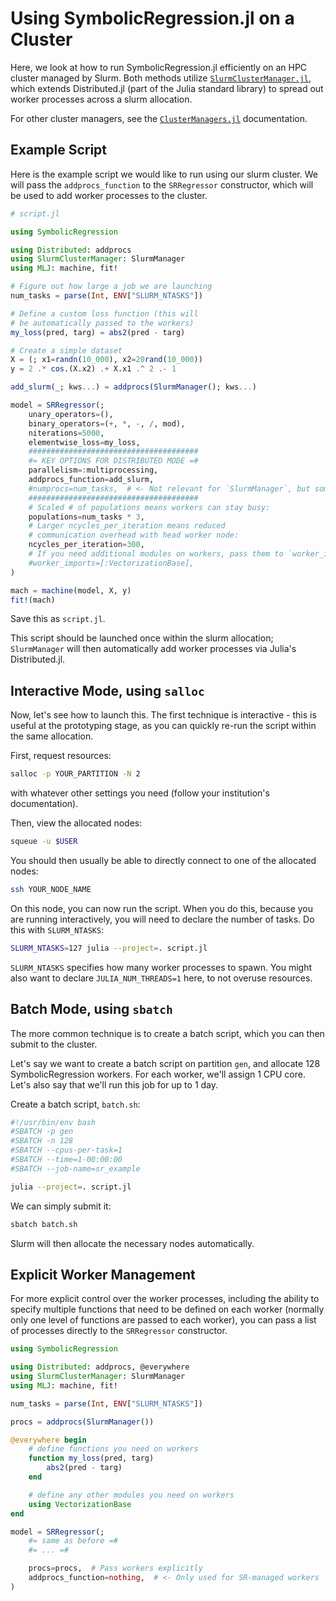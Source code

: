 # Using SymbolicRegression.jl on a Cluster

Here, we look at how to run SymbolicRegression.jl efficiently on an HPC cluster managed by Slurm.
Both methods utilize [`SlurmClusterManager.jl`](https://github.com/JuliaParallel/SlurmClusterManager.jl),
which extends Distributed.jl (part of the Julia standard library) to spread out
worker processes across a slurm allocation.

For other cluster managers, see the [`ClusterManagers.jl`](https://github.com/JuliaParallel/ClusterManagers.jl) documentation.

## Example Script

Here is the example script we would like to run using our slurm cluster.
We will pass the `addprocs_function` to the `SRRegressor` constructor,
which will be used to add worker processes to the cluster.

```julia
# script.jl

using SymbolicRegression

using Distributed: addprocs
using SlurmClusterManager: SlurmManager
using MLJ: machine, fit!

# Figure out how large a job we are launching
num_tasks = parse(Int, ENV["SLURM_NTASKS"])

# Define a custom loss function (this will
# be automatically passed to the workers)
my_loss(pred, targ) = abs2(pred - targ)

# Create a simple dataset
X = (; x1=randn(10_000), x2=20rand(10_000))
y = 2 .* cos.(X.x2) .+ X.x1 .^ 2 .- 1

add_slurm(_; kws...) = addprocs(SlurmManager(); kws...)

model = SRRegressor(;
    unary_operators=(),
    binary_operators=(+, *, -, /, mod),
    niterations=5000,
    elementwise_loss=my_loss,
    ######################################
    #= KEY OPTIONS FOR DISTRIBUTED MODE =#
    parallelism=:multiprocessing,
    addprocs_function=add_slurm,
    #numprocs=num_tasks,  # <- Not relevant for `SlurmManager`, but some other cluster managers need it
    ######################################
    # Scaled # of populations means workers can stay busy:
    populations=num_tasks * 3,
    # Larger ncycles_per_iteration means reduced
    # communication overhead with head worker node:
    ncycles_per_iteration=300,
    # If you need additional modules on workers, pass them to `worker_imports` as symbols:
    #worker_imports=[:VectorizationBase],
)

mach = machine(model, X, y)
fit!(mach)
```

Save this as `script.jl`.

This script should be launched once within the slurm allocation;
`SlurmManager` will then automatically add worker processes via
Julia's Distributed.jl.

## Interactive Mode, using `salloc`

Now, let's see how to launch this. The first technique
is interactive - this is useful at the prototyping stage,
as you can quickly re-run the script within the same allocation.

First, request resources:

```bash
salloc -p YOUR_PARTITION -N 2
```

with whatever other settings you need (follow your institution's documentation).

Then, view the allocated nodes:

```bash
squeue -u $USER
```

You should then usually be able to directly connect
to one of the allocated nodes:

```bash
ssh YOUR_NODE_NAME
```

On this node, you can now run the script.
When you do this, because you are running interactively,
you will need to declare the number of tasks. Do this
with `SLURM_NTASKS`:

```bash
SLURM_NTASKS=127 julia --project=. script.jl
```

`SLURM_NTASKS` specifies how many worker processes to spawn.
You might also want to declare `JULIA_NUM_THREADS=1` here,
to not overuse resources.

## Batch Mode, using `sbatch`

The more common technique is to create a batch script,
which you can then submit to the cluster.

Let's say we want to create a batch script
on partition `gen`, and allocate 128 SymbolicRegression workers.
For each worker, we'll assign 1 CPU core.
Let's also say that we'll run this job for up to 1 day.

Create a batch script, `batch.sh`:

```bash
#!/usr/bin/env bash
#SBATCH -p gen
#SBATCH -n 128
#SBATCH --cpus-per-task=1
#SBATCH --time=1-00:00:00
#SBATCH --job-name=sr_example

julia --project=. script.jl
```

We can simply submit it:

```bash
sbatch batch.sh
```

Slurm will then allocate the necessary nodes automatically.

## Explicit Worker Management

For more explicit control over the worker processes,
including the ability to specify multiple functions that
need to be defined on each worker (normally only one level
of functions are passed to each worker), you can pass
a list of processes directly to the `SRRegressor` constructor.

```julia
using SymbolicRegression

using Distributed: addprocs, @everywhere
using SlurmClusterManager: SlurmManager
using MLJ: machine, fit!

num_tasks = parse(Int, ENV["SLURM_NTASKS"])

procs = addprocs(SlurmManager())

@everywhere begin
    # define functions you need on workers
    function my_loss(pred, targ)
        abs2(pred - targ)
    end

    # define any other modules you need on workers
    using VectorizationBase
end

model = SRRegressor(;
    #= same as before =#
    #= ... =#

    procs=procs,  # Pass workers explicitly
    addprocs_function=nothing,  # <- Only used for SR-managed workers
)
```
